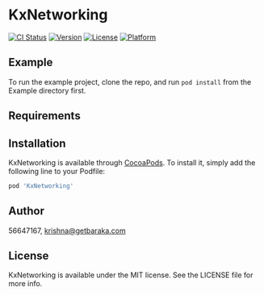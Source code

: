 # KxNetworking

[![CI Status](https://img.shields.io/travis/56647167/KxNetworking.svg?style=flat)](https://travis-ci.org/56647167/KxNetworking)
[![Version](https://img.shields.io/cocoapods/v/KxNetworking.svg?style=flat)](https://cocoapods.org/pods/KxNetworking)
[![License](https://img.shields.io/cocoapods/l/KxNetworking.svg?style=flat)](https://cocoapods.org/pods/KxNetworking)
[![Platform](https://img.shields.io/cocoapods/p/KxNetworking.svg?style=flat)](https://cocoapods.org/pods/KxNetworking)

## Example

To run the example project, clone the repo, and run `pod install` from the Example directory first.

## Requirements

## Installation

KxNetworking is available through [CocoaPods](https://cocoapods.org). To install
it, simply add the following line to your Podfile:

```ruby
pod 'KxNetworking'
```

## Author

56647167, krishna@getbaraka.com

## License

KxNetworking is available under the MIT license. See the LICENSE file for more info.
